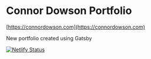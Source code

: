 # Connor Dowson Portfolio

[https://connordowson.com](https://connordowson.com)

New portfolio created using Gatsby

[![Netlify Status](https://api.netlify.com/api/v1/badges/a86a6126-5b0f-4d08-bfd2-7d487b9ea037/deploy-status)](https://app.netlify.com/sites/connordowson/deploys)
